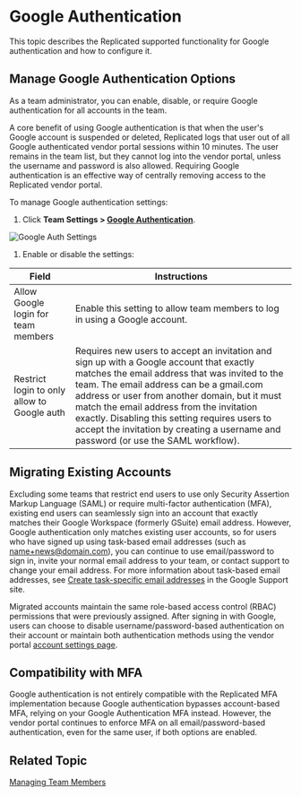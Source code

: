 # Google Authentication 

This topic describes the Replicated supported functionality for Google authentication and how to configure it.

## Manage Google Authentication Options

As a team administrator, you can enable, disable, or require Google authentication for all accounts in the team.

A core benefit of using Google authentication is that when the user's Google account is suspended or deleted, Replicated logs that user out of all Google authenticated vendor portal sessions within 10 minutes. The user remains in the team list, but they cannot log into the vendor portal, unless the username and password is also allowed. Requiring Google authentication is an effective way of centrally removing access to the Replicated vendor portal.

To manage Google authentication settings:

1. Click **Team Settings > [Google Authentication](https://vendor.replicated.com/team/google-authentication)**.

  ![Google Auth Settings](/images/team-mgmt-google-auth.png)

1. Enable or disable the settings:

  | Field                  | Instructions           |
  |-----------------------|------------------------|
  | Allow Google login for team members | Enable this setting to allow team members to log in using a Google account. |
  | Restrict login to only allow to Google auth | Requires new users to accept an invitation and sign up with a Google account that exactly matches the email address that was invited to the team. The email address can be a gmail.com address or user from another domain, but it must match the email address from the invitation exactly. Disabling this setting requires users to accept the invitation by creating a username and password (or use the SAML workflow). |


## Migrating Existing Accounts
Excluding some teams that restrict end users to use only Security Assertion Markup Language (SAML) or require multi-factor authentication (MFA), existing end users can seamlessly sign into an account that exactly matches their Google Workspace (formerly GSuite) email address. However, Google authentication only matches existing user accounts, so for users who have signed up using task-based email addresses (such as name+news@domain.com), you can continue to use email/password to sign in, invite your normal email address to your team, or contact support to change your email address. For more information about task-based email addresses, see [Create task-specific email addresses](https://support.google.com/a/users/answer/9308648?hl=en) in the Google Support site.

Migrated accounts maintain the same role-based access control (RBAC) permissions that were previously assigned. After signing in with Google, users can choose to disable username/password-based authentication on their account or maintain both authentication methods using the vendor portal [account settings page](https://vendor.replicated.com/account-settings).

## Compatibility with MFA
Google authentication is not entirely compatible with the Replicated MFA implementation because Google authentication bypasses account-based MFA, relying on your Google Authentication MFA instead. However, the vendor portal continues to enforce MFA on all email/password-based authentication, even for the same user, if both options are enabled.

## Related Topic

[Managing Team Members](team-management)
